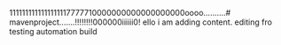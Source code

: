 1111111111111111117777710000000000000000000oooo..........# mavenproject.......!!!!!!!!000000iiiiii0!
ello i am adding content. editing fro testing automation build
